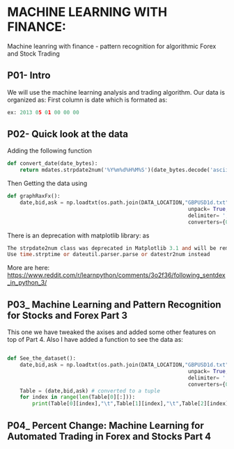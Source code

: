 # MACHINE LEARNING WITH FINANCE:
Machine leanring with finance - pattern recognition for algorithmic Forex and Stock Trading
## P01- Intro
We will use the machine learning analysis and trading algorithm.
Our data is organized as:
First column is date which is formated as:

```py
ex: 2013 05 01 00 00 00
```

## P02- Quick look at the data
Adding the following function

```py
def convert_date(date_bytes):
    return mdates.strpdate2num('%Y%m%d%H%M%S')(date_bytes.decode('ascii'))  # strpdate2num ,datestr2num

```
Then Getting the data using

```py
def graphRaxFx():
    date,bid,ask = np.loadtxt(os.path.join(DATA_LOCATION,"GBPUSD1d.txt"),
                                                          unpack= True,
                                                          delimiter= ',',
                                                          converters={0:convert_date})
```
There is an deprecation with matplotlib library: as

```v
The strpdate2num class was deprecated in Matplotlib 3.1 and will be removed in 3.3
Use time.strptime or dateutil.parser.parse or datestr2num instead

```
More are here: https://www.reddit.com/r/learnpython/comments/3o2f36/following_sentdex_in_python_3/

## P03_ Machine Learning and Pattern Recognition for Stocks and Forex Part 3

This one we have tweaked the axises and added some other features on top of Part 4. Also I have added a function to see the data as:

```py

def See_the_dataset():
    date,bid,ask = np.loadtxt(os.path.join(DATA_LOCATION,"GBPUSD1d.txt"),
                                                          unpack= True,
                                                          delimiter= ',',
                                                          converters={0:convert_date})
    Table = (date,bid,ask) # converted to a tuple
    for index in range(len(Table[0][:])):
        print(Table[0][index],"\t",Table[1][index],"\t",Table[2][index])


```
## P04_ Percent Change: Machine Learning for Automated Trading in Forex and Stocks Part 4

